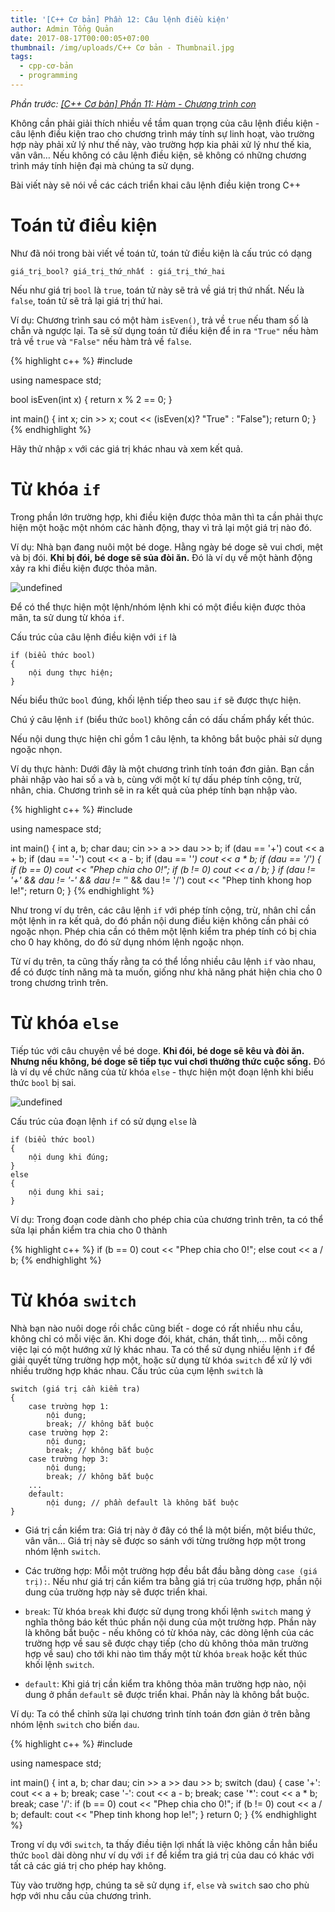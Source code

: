 ```yaml
---
title: '[C++ Cơ bản] Phần 12: Câu lệnh điều kiện'
author: Admin Tổng Quản
date: 2017-08-17T00:00:05+07:00
thumbnail: /img/uploads/C++ Cơ bản - Thumbnail.jpg
tags:
  - cpp-cơ-bản
  - programming
---
```

*Phần trước: [\[C++ Cơ bản\] Phần 11: Hàm - Chương trình con](http://cowboycoder.tech/article/c-co-ban-phan-11-ham-chuong-trinh-con)*

Không cần phải giải thích nhiều về tầm quan trọng của câu lệnh điều kiện - câu lệnh điều kiện trao cho chương trình máy tính sự linh hoạt, vào trường hợp này phải xử lý như thế này, vào trường hợp kia phải xử lý như thế kia, vân vân… Nếu không có câu lệnh điều kiện, sẽ không có những chương trình máy tính hiện đại mà chúng ta sử dụng.

Bài viết này sẽ nói về các cách triển khai câu lệnh điều kiện trong C++

# Toán tử điều kiện
Như đã nói trong bài viết về toán tử, toán tử điều kiện là cấu trúc có dạng

```
giá_trị_bool? giá_trị_thứ_nhất : giá_trị_thứ_hai
```

Nếu như giá trị ```bool``` là ```true```, toán tử này sẽ trả về giá trị thứ nhất. Nếu là ```false```, toán tử sẽ trả lại giá trị thứ hai.

Ví dụ: Chương trình sau có một hàm ```isEven()```, trả về ```true``` nếu tham số là chẵn và ngược lại. Ta sẽ sử dụng toán tử điều kiện để in ra ```"True"``` nếu hàm trả về ```true``` và ```"False"``` nếu hàm trả về ```false```.

{% highlight c++ %}
#include <iostream>

using namespace std;

bool isEven(int x)
{
    return x % 2 == 0;
}

int main()
{
    int x; cin >> x;
    cout << (isEven(x)? "True" : "False");
    return 0;
}
{% endhighlight %}

Hãy thử nhập ```x``` với các giá trị khác nhau và xem kết quả.

# Từ khóa ```if```

Trong phần lớn trường hợp, khi điều kiện được thỏa mãn thì ta cần phải thực hiện một hoặc một nhóm các hành động, thay vì trả lại một giá trị nào đó. 

Ví dụ: Nhà bạn đang nuôi một bé doge. Hằng ngày bé doge sẽ vui chơi, mệt và bị đói. **Khi bị đói, bé doge sẽ sủa đòi ăn.** Đó là ví dụ về một hành động xảy ra khi điều kiện được thỏa mãn.

![undefined](/img/uploads/cpp-cơ-bản-12-1.jpg)
 
Để có thể thực hiện một lệnh/nhóm lệnh khi có một điều kiện được thỏa mãn, ta sử dung từ khóa ```if```.

Cấu trúc của câu lệnh điều kiện với ```if``` là

```
if (biểu thức bool)
{
    nội dung thực hiện;
}
```

Nếu biểu thức ```bool``` đúng, khối lệnh tiếp theo sau ```if``` sẽ được thực hiện.

Chú ý câu lệnh ```if``` (biểu thức ```bool```) không cần có dấu chấm phẩy kết thúc.

Nếu nội dung thực hiện chỉ gồm 1 câu lệnh, ta không bắt buộc phải sử dụng ngoặc nhọn.

Ví dụ thực hành: Dưới đây là một chương trình tính toán đơn giản. Bạn cần phải nhập vào hai số ```a``` và ```b```, cùng với một kí tự dấu phép tính cộng, trừ, nhân, chia. Chương trình sẽ in ra kết quả của phép tính bạn nhập vào.

{% highlight c++ %}
#include <iostream>

using namespace std;

int main()
{
    int a, b;
    char dau;
    cin >> a >> dau >> b;
    if (dau == '+')
        cout << a + b;
    if (dau == '-')
        cout << a - b;
    if (dau == '*')
        cout << a * b;
    if (dau == '/')
    {
        if (b == 0)
            cout << "Phep chia cho 0!";
        if (b != 0)
            cout << a / b;
    }
    if (dau != '+' && dau != '-' && dau != '*' && dau != '/')
        cout << "Phep tinh khong hop le!";
    return 0;
}
{% endhighlight %}

Như trong ví dụ trên, các câu lệnh ```if``` với phép tính cộng, trừ, nhân chỉ cần một lệnh in ra kết quả, do đó phần nội dung điều kiện không cần phải có ngoặc nhọn. Phép chia cần có thêm một lệnh kiểm tra phép tính có bị chia cho 0 hay không, do đó sử dụng nhóm lệnh ngoặc nhọn. 

Từ ví dụ trên, ta cũng thấy rằng ta có thể lồng nhiều câu lệnh ```if``` vào nhau, để có được tính năng mà ta muốn, giống như khả năng phát hiện chia cho 0 trong chương trình trên.

# Từ khóa ```else```

Tiếp túc với câu chuyện về bé doge. **Khi đói, bé doge sẽ kêu và đòi ăn. Nhưng nếu không, bé doge sẽ tiếp tục vui chơi thưởng thức cuộc sống.** Đó là ví dụ về chức năng của từ khóa ```else``` - thực hiện một đoạn lệnh khi biểu thức ```bool``` bị sai.

![undefined](/img/uploads/cpp-cơ-bản-12-2.jpg)
 
Cấu trúc của đoạn lệnh ```if``` có sử dụng ```else``` là

```
if (biểu thức bool)
{
    nội dung khi đúng;
}
else
{
    nội dung khi sai;
}
```

Ví dụ: Trong đoạn code dành cho phép chia của chương trình trên, ta có thể sửa lại phần kiểm tra chia cho 0 thành

{% highlight c++ %}
if (b == 0)
    cout << "Phep chia cho 0!";
else
    cout << a / b;
{% endhighlight %}

# Từ khóa ```switch```

Nhà bạn nào nuôi doge rồi chắc cũng biết - doge có rất nhiều nhu cầu, không chỉ có mỗi việc ăn. Khi doge đói, khát, chán, thất tình,… mỗi công việc lại có một hướng xử lý khác nhau. Ta có thể sử dụng nhiều lệnh ```if``` để giải quyết từng trường hợp một, hoặc sử dụng từ khóa ```switch``` để xử lý với nhiều trường hợp khác nhau.
Cấu trúc của cụm lệnh ```switch``` là

```
switch (giá trị cần kiểm tra)
{
    case trường hợp 1:
        nội dung;
        break; // không bắt buộc
    case trường hợp 2:
        nội dung;
        break; // không bắt buộc
    case trường hợp 3:
        nội dung;
        break; // không bắt buộc
    ...
    default:
        nội dung; // phần default là không bắt buộc
}
```

* Giá trị cần kiểm tra: Giá trị này ở đây có thể là một biến, một biểu thức, vân vân… Giá trị này sẽ được so sánh với từng trường hợp một trong nhóm lệnh ```switch```.

* Các trường hợp: Mỗi một trường hợp đều bắt đầu bằng dòng ```case (giá trị):```. Nếu như giá trị cần kiểm tra bằng giá trị của trường hợp, phần nội dung của trường hợp này sẽ được triển khai.

* ```break```: Từ khóa ```break``` khi được sử dụng trong khối lệnh ```switch``` mang ý nghĩa thông báo kết thúc phần nội dung của một trường hợp. Phần này là không bắt buộc - nếu không có từ khóa này, các dòng lệnh của các trường hợp về sau sẽ được chạy tiếp (cho dù không thỏa mãn trường hợp về sau) cho tới khi nào tìm thấy một từ khóa ```break``` hoặc kết thúc khối lệnh ```switch```.

* ```default```: Khi giá trị cần kiểm tra không thỏa mãn trường hợp nào, nội dung ở phần ```default``` sẽ được triển khai. Phần này là không bắt buộc.

Ví dụ: Ta có thể chỉnh sửa lại chương trình tính toán đơn giản ở trên bằng nhóm lệnh ```switch``` cho biến ```dau```.

{% highlight c++ %}
#include <iostream>

using namespace std;

int main()
{
    int a, b;
    char dau;
    cin >> a >> dau >> b;
    switch (dau)
    {
        case '+':
            cout << a + b;
            break;
        case '-':
            cout << a - b;
            break;
        case '*':
            cout << a * b;
            break;
        case '/':
            if (b == 0)
                cout << "Phep chia cho 0!";
            if (b != 0)
                cout << a / b;
        default:
            cout << "Phep tinh khong hop le!";
    }
    return 0;
}
{% endhighlight %}

Trong ví dụ với ```switch```, ta thấy điều tiện lợi nhất là việc không cần hẳn biểu thức ```bool``` dài dòng như ví dụ với ```if``` để kiểm tra giá trị của dau có khác với tất cả các giá trị cho phép hay không. 

Tùy vào trường hợp, chúng ta sẽ sử dụng ```if```, ```else``` và ```switch``` sao cho phù hợp với nhu cầu của chương trình.

